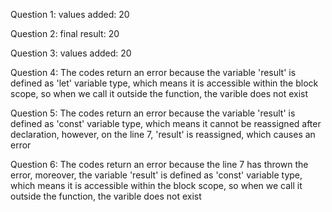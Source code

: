Question 1: values added: 20

Question 2: final result: 20

Question 3: values added:  20

Question 4: The codes return an error because the variable 'result' is defined as 'let' variable type, which means it is accessible within the block scope, so when we call it outside the function, the varible does not exist

Question 5: The codes return an error because the variable 'result' is defined as 'const' variable type, which means it cannot be reassigned after declaration, however, on the line 7, 'result' is reassigned, which causes an error

Question 6: The codes return an error because the line 7 has thrown the error, moreover, the variable 'result' is defined as 'const' variable type, which means it is accessible within the block scope, so when we call it outside the function, the varible does not exist 